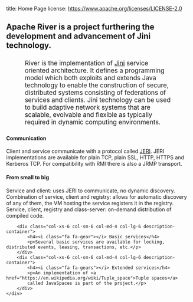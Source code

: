 title: Home Page
license: https://www.apache.org/licenses/LICENSE-2.0


<div class="splash img-responsive">
        <h2>Apache River is a project furthering the development
        and advancement of Jini technology.</h2>

</div>

<div class="alert alert-success" style="font-size: 17px; margin: 5% 10%">
  River is the implementation of <a href="https://en.wikipedia.org/wiki/Jini">Jini</a> service oriented architecture. It defines
      a programming model which both exploits and extends Java technology to enable the construction of secure, distributed
      systems consisting of federations of services and clients. Jini technology can be used to build adaptive network
      systems that are scalable, evolvable and flexible as typically required in dynamic computing environments.
</div>

<div class="container main">
    <div class="row">
        <div class="col-xs-6 col-sm-6 col-md-4 col-lg-6 description-container">
            <h4><i class="fa fa-exchange"></i> Communication</h4>
            Client and service communicate with a protocol called <a href="/release-doc/current/api/net/jini/jeri/connection/doc-files/mux.html">JERI</a>.
                JERI implementations are available for plain TCP, plain SSL, HTTP, HTTPS and Kerberos TCP.
                For compatibility with RMI there is also a JRMP transport.
        <div class="space-sm"></div>
        </div>
        <div class="col-xs-6 col-sm-6 col-md-4 col-lg-6 description-container">
            <h4><span class="fa fa-signal"></span> From small to big</h4>
            <span class="fa fa-angle-right"></span> Service and client: uses JERI to communicate, no dynamic discovery.<br>
            <span class="fa fa-angle-right"></span> Combination of service, client and registry: allows for automatic discovery of any of them,
                the VM hosting the service registers it in the registry.<br>
            <span class="fa fa-angle-right"></span> Service, client, registry and class-server: on-demand distribution of compiled code.<br>
        <div class="space-sm"></div>
        </div>


        <div class="col-xs-6 col-sm-6 col-md-4 col-lg-6 description-container">
            <h4><i class="fa fa-gear"></i> Basic services</h4>
            <p>Several basic services are available for locking, distributed events, leasing, transactions, etc.</p>
        </div>
        <div class="col-xs-6 col-sm-6 col-md-4 col-lg-6 description-container">
            <h4><i class="fa fa-gears"></i> Extended services</h4>
            <p>An implementation of <a href="https://en.wikipedia.org/wiki/Tuple_space">Tuple spaces</a>
            called JavaSpaces is part of the project.</p>
        </div>
    </div>

</div>
